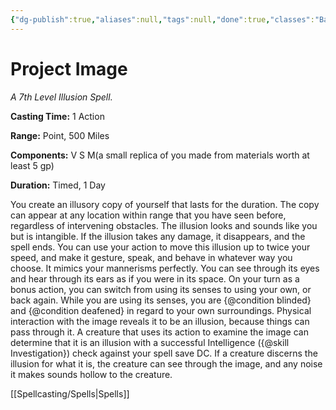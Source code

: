 ```yaml
---
{"dg-publish":true,"aliases":null,"tags":null,"done":true,"classes":"Bard, Wizard,","spellLevel":7,"school":"Illusion","source":"PHB","permalink":"/spells/project-image/","dgHomeLink":false,"dgPassFrontmatter":true}
---
```


# Project Image
*A 7th Level Illusion Spell.*

**Casting Time:** 1 Action

**Range:** Point, 500 Miles

**Components:** V S M(a small replica of you made from materials worth at least 5 gp)

**Duration:** Timed, 1 Day

You create an illusory copy of yourself that lasts for the duration. The copy can appear at any location within range that you have seen before, regardless of intervening obstacles. The illusion looks and sounds like you but is intangible. If the illusion takes any damage, it disappears, and the spell ends.
You can use your action to move this illusion up to twice your speed, and make it gesture, speak, and behave in whatever way you choose. It mimics your mannerisms perfectly.
You can see through its eyes and hear through its ears as if you were in its space. On your turn as a bonus action, you can switch from using its senses to using your own, or back again. While you are using its senses, you are {@condition blinded} and {@condition deafened} in regard to your own surroundings.
Physical interaction with the image reveals it to be an illusion, because things can pass through it. A creature that uses its action to examine the image can determine that it is an illusion with a successful Intelligence ({@skill Investigation}) check against your spell save DC. If a creature discerns the illusion for what it is, the creature can see through the image, and any noise it makes sounds hollow to the creature.

[[Spellcasting/Spells|Spells]]